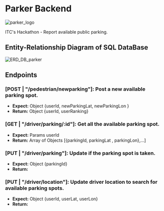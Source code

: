 # Parker Backend

![parker_logo](https://res.cloudinary.com/imgpetapp/image/upload/c_thumb,w_200,g_face/v1641979149/Parker_Logo_malwib.png)

ITC's Hackathon - Report available public parking.


## Entity-Relationship Diagram of SQL DataBase


![ERD_DB_parker](https://res.cloudinary.com/imgpetapp/image/upload/v1641996999/ERD_r88771.png)

## Endpoints


### [POST | "/pedestrian/newparking"]: Post a new available parking spot.

- **Expect:** Object {userId, newParkingLat, newParkingLon }
- **Return:** Object {userId, userRanking}

### [GET | "/driver/parking/:id"]: Get all the available parking spot.

- **Expect:** Params userId
- **Return:** Array of Objects [{parkingId, parkingLat , parkingLon},...]

### [PUT | "/driver/parking"]: Update if the parking spot is taken.

- **Expect:** Object {parkingId}
- **Return:** 

### [PUT | "/driver/location"]: Update driver location to search for available parking spots.

- **Expect:** Object {userId, userLat, userLon}
- **Return:** 
